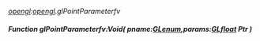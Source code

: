 _[opengl](../../modules/opengl/opengl-module.md):[opengl](../../modules/opengl/opengl-module.md).glPointParameterfv_
##### Function glPointParameterfv:Void( pname:[GLenum](../../modules/opengl/opengl-glenum.md),params:[GLfloat](../../modules/opengl/opengl-glfloat.md) Ptr )
